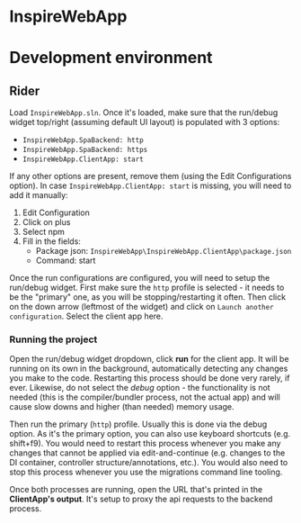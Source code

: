 # InspireWebApp

# Development environment

## Rider

Load `InspireWebApp.sln`. Once it's loaded, make sure that the run/debug widget top/right (assuming default UI layout)
is populated with 3 options:

* `InspireWebApp.SpaBackend: http`
* `InspireWebApp.SpaBackend: https`
* `InspireWebApp.ClientApp: start`

If any other options are present, remove them (using the Edit Configurations option). In case
`InspireWebApp.ClientApp: start` is missing, you will need to add it manually:

1) Edit Configuration
2) Click on plus
3) Select npm
4) Fill in the fields:
   * Package json: `InspireWebApp\InspireWebApp.ClientApp\package.json`
   * Command: start

Once the run configurations are configured, you will need to setup the run/debug widget.
First make sure the `http` profile is selected - it needs to be the "primary" one, as
you will be stopping/restarting it often. Then click on the down arrow (leftmost of the
widget) and click on `Launch another configuration`. Select the client app here.

### Running the project

Open the run/debug widget dropdown, click **run** for the client app. It will be running on its own in the
background, automatically detecting any changes you make to the code. Restarting this process should be
done very rarely, if ever. Likewise, do not select the _debug_ option - the functionality is not needed
(this is the compiler/bundler process, not the actual app) and will cause slow downs and higher (than
needed) memory usage.

Then run the primary (`http`) profile. Usually this is done via the debug option. As it's the primary
option, you can also use keyboard shortcuts (e.g. shift+f9). You would need to restart this process
whenever you make any changes that cannot be applied via edit-and-continue (e.g. changes to the DI
container, controller structure/annotations, etc.). You would also need to stop this process
whenever you use the migrations command line tooling.

Once both processes are running, open the URL that's printed in the **ClientApp's output**.
It's setup to proxy the api requests to the backend process.
